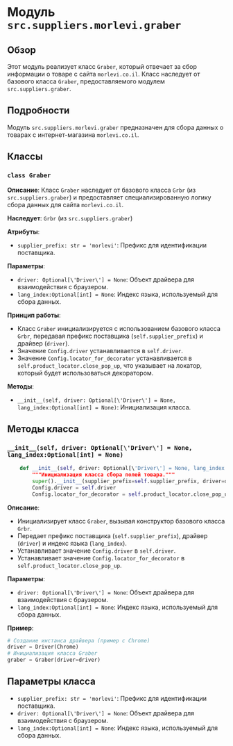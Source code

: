 # Модуль `src.suppliers.morlevi.graber`

## Обзор

Этот модуль реализует класс `Graber`, который отвечает за сбор информации о товаре с сайта `morlevi.co.il`. Класс наследует от базового класса `Graber`, предоставляемого модулем `src.suppliers.graber`.  

## Подробности

Модуль `src.suppliers.morlevi.graber` предназначен для сбора данных о товарах с интернет-магазина `morlevi.co.il`. 

## Классы

### `class Graber`

**Описание**: Класс `Graber`  наследует от базового класса `Grbr` (из `src.suppliers.graber`) и предоставляет специализированную логику сбора данных для сайта `morlevi.co.il`.

**Наследует**: `Grbr` (из `src.suppliers.graber`)

**Атрибуты**:

- `supplier_prefix: str = 'morlevi'`: Префикс для идентификации поставщика.

**Параметры**:

- `driver: Optional[\'Driver\'] = None`: Объект драйвера для взаимодействия с браузером.
- `lang_index:Optional[int] = None`: Индекс языка, используемый для сбора данных.

**Принцип работы**:

- Класс `Graber` инициализируется с использованием базового класса `Grbr`, передавая префикс поставщика (`self.supplier_prefix`) и драйвер (`driver`).
- Значение `Config.driver`  устанавливается в `self.driver`.
- Значение `Config.locator_for_decorator` устанавливается в `self.product_locator.close_pop_up`, что указывает на локатор, который будет использоваться декоратором.

**Методы**:

- `__init__(self, driver: Optional[\'Driver\'] = None, lang_index:Optional[int] = None)`: Инициализация класса.

## Методы класса

### `__init__(self, driver: Optional[\'Driver\'] = None, lang_index:Optional[int] = None)`

```python
    def __init__(self, driver: Optional[\'Driver\'] = None, lang_index:Optional[int] = None):
        """Инициализация класса сбора полей товара."""
        super().__init__(supplier_prefix=self.supplier_prefix, driver=driver, lang_index=lang_index)
        Config.driver = self.driver
        Config.locator_for_decorator = self.product_locator.close_pop_up 
```

**Описание**: 
- Инициализирует класс `Graber`, вызывая конструктор базового класса `Grbr`.
- Передает префикс поставщика (`self.supplier_prefix`), драйвер (`driver`) и индекс языка (`lang_index`).
- Устанавливает значение `Config.driver`  в `self.driver`.
- Устанавливает значение `Config.locator_for_decorator`  в `self.product_locator.close_pop_up`.

**Параметры**:

- `driver: Optional[\'Driver\'] = None`: Объект драйвера для взаимодействия с браузером.
- `lang_index:Optional[int] = None`: Индекс языка, используемый для сбора данных.


**Пример**:

```python
# Создание инстанса драйвера (пример с Chrome)
driver = Driver(Chrome)
# Инициализация класса Graber
graber = Graber(driver=driver)
```

## Параметры класса

- `supplier_prefix: str = 'morlevi'`: Префикс для идентификации поставщика.
- `driver: Optional[\'Driver\'] = None`: Объект драйвера для взаимодействия с браузером.
- `lang_index:Optional[int] = None`: Индекс языка, используемый для сбора данных.